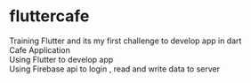 # fluttercafe
Training Flutter and its my first challenge to develop app in dart</br>
Cafe Application</br>
Using Flutter to develop app </br>
Using Firebase api to login , read and write data to server 
